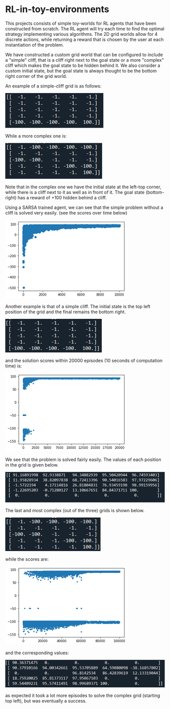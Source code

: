# RL-in-toy-environments

This projects consists of simple toy-worlds for RL agents that have been constructed from scratch. The RL agent will try each time to find the optimal strategy implementing various algorithms.
The 2D grid worlds allow for 4 discrete actions, while returning a reward that is chosen by the user at each instantiation of the problem.

We have constructed a custom grid world that can be configured to include a "simple" cliff, that is a cliff right next to the goal state or a more "complex" cliff which makes the goal state to be hidden behind it.
We also consider a custom initial state, but the goal state is always thought to be the bottom right corner of the grid world.

An example of a simple-cliff grid is as follows:

![SimpleGrid](simplegrid.PNG)

 While a more complex one is:
 
![ComplexGrid](complexgrid.PNG)

 Note that in the complex one we have the initial state at the left-top corner, while there is a cliff next to it as well as in front of it. The goal state (bottom-right) has a reward of +100 hidden behind a cliff.
 
 Using a SARSA trained agent, we can see that the simple problem without a cliff is solved very easily. (see the scores over time below)

![NoCliff](no_cliff.png)


Another example is that of a simple cliff. The initial state is the top left position of the grid and the final remains the bottom right.

![SimpleCliffgrid](SARSA_simple_cliff_grid.PNG)

and the solution scores within 20000 episodes (10 seconds of computation time) is:

![SimpleCliff](SARSA_simple_cliff.png)

We see that the problem is solved fairly easily. 
The values of each position in the grid is given below.

![SimpleCliffvalues](SARSA_simple_cliff_values.PNG)


The last and most complex (out of the three) grids is shown below.

![ComplexCliffgrid](SARSA_complex_cliff_grid.PNG)

while the scores are:

![SimpleCliff](SARSA_complex_cliff.png)

and the corresponding values:

![SimpleCliffvalues](SARSA_complex_cliff_values.PNG)

as expected it took a lot more episodes to solve the complex grid (starting top left), but was eventually a success.
